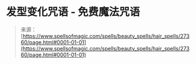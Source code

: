 <!--yml

类别：未分类

日期：2024年06月12日 19:16:18

-->

# 发型变化咒语 - 免费魔法咒语

> 来源：[https://www.spellsofmagic.com/spells/beauty_spells/hair_spells/27360/page.html#0001-01-01](https://www.spellsofmagic.com/spells/beauty_spells/hair_spells/27360/page.html#0001-01-01)
